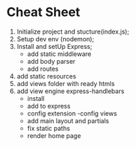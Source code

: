 # Cheat Sheet

1. Initialize project and stucture(index.js);
2. Setup dev env (nodemon);
3. Install and setUp Express;
    - add static middleware
    - add body parser 
    - add routes
4. add static resources
5. add views folder with ready htmls
6. add view engine express-handlebars
    - install
    - add to express
    - config extension
    -config views
    - add main layout and partials
    - fix static paths
    - render home page